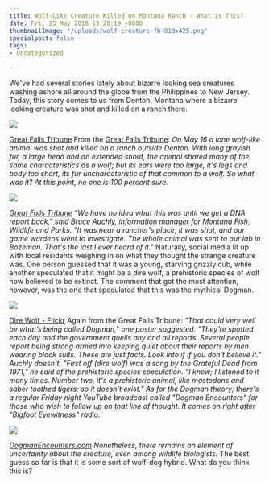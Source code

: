 ```yaml
---
title: Wolf-Like Creature Killed on Montana Ranch - What is This?
date: Fri, 25 May 2018 13:20:19 +0000
thumbnailImage: "/uploads/wolf-creature-fb-810x425.png"
specialpost: false
tags:
- Uncategorized

---
```

We've had several stories lately about bizarre looking sea creatures washing ashore all around the globe from the Philippines to New Jersey. Today, this story comes to us from Denton, Montana where a bizarre looking creature was shot and killed on a ranch there. 

![](http://newsattorneys.staging.wpengine.com/wp-content/uploads/2018/05/wolf-creature-truck.jpg)

 [Great Falls Tribune](https://www.greatfallstribune.com/story/news/2018/05/24/wolf-dog-dogman-some-mysterious-creature-montanans-look-answers/634379002/) From the [Great Falls Tribune](https://www.greatfallstribune.com/story/news/2018/05/24/wolf-dog-dogman-some-mysterious-creature-montanans-look-answers/634379002/): _On May 16 a lone wolf-like animal was shot and killed on a ranch outside Denton. With long grayish fur, a large head and an extended snout, the animal shared many of the same characteristics as a wolf; but its ears were too large, it's legs and body too short, its fur uncharacteristic of that common to a wolf. So what was it? At this point, no one is 100 percent sure._ 

_![](http://newsattorneys.staging.wpengine.com/wp-content/uploads/2018/05/wolf-creature-head.jpg)_

 [_Great Falls Tribune_](https://www.greatfallstribune.com/story/news/2018/05/24/wolf-dog-dogman-some-mysterious-creature-montanans-look-answers/634379002/) _"We have no idea what this was until we get a DNA report back," said Bruce Auchly, information manager for Montana Fish, Wildlife and Parks. "It was near a rancher's place, it was shot, and our game wardens went to investigate. The whole animal was sent to our lab in Bozeman. That's the last I ever heard of it."_ Naturally, social media lit up with local residents weighing in on what they thought the strange creature was. One person guessed that it was a young, starving grizzly cub, while another speculated that it might be a dire wolf, a prehistoric species of wolf now believed to be extinct. The comment that got the most attention, however, was the one that speculated that this was the mythical Dogman. 

![](http://newsattorneys.staging.wpengine.com/wp-content/uploads/2018/05/dire-wolf-1024x683.jpg) 

[Dire Wolf - Flickr](https://www.flickr.com/photos/edenpictures/9375228425) Again from the Great Falls Tribune: _"That could very well be what’s being called Dogman," one poster suggested. "They’re spotted each day and the government quells any and all reports. Several people report being strong armed into keeping quiet about their reports by men wearing black suits. These are just facts. Look into if if you don’t believe it." Auchly doesn't. "First off (dire wolf) was a song by the Grateful Dead from 1971," he said of the prehistoric species speculation. "I know; I listened to it many times. Number two, it's a prehistoric animal, like mastodons and saber toothed tigers; so it doesn't exist." As for the Dogman theory; there's a regular Friday night YouTube broadcast called "Dogman Encounters" for those who wish to follow up on that line of thought. It comes on right after "Bigfoot Eyewitness" radio._ 

_![](http://newsattorneys.staging.wpengine.com/wp-content/uploads/2018/05/Dogman-Side-View_mini-281x300.jpg)_

 [_DogmanEncounters.com_](https://dogmanencounters.com/about-dogmen/) _Nonetheless, there remains an element of uncertainty about the creature, even among wildlife biologists._ The best guess so far is that it is some sort of wolf-dog hybrid. What do you think this is?